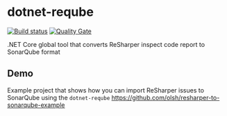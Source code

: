 # dotnet-reqube

[![Build status](https://ci.appveyor.com/api/projects/status/kb0260n7o1alqyqv?svg=true)](https://ci.appveyor.com/project/olsh/reqube)
[![Quality Gate](https://sonarcloud.io/api/project_badges/measure?project=dotnet-reqube&metric=alert_status)](https://sonarcloud.io/dashboard?id=dotnet-reqube)

.NET Core global tool that converts ReSharper inspect code report to SonarQube format

## Demo

Example project that shows how you can import ReSharper issues to SonarQube using the `dotnet-reqube`
https://github.com/olsh/resharper-to-sonarqube-example

